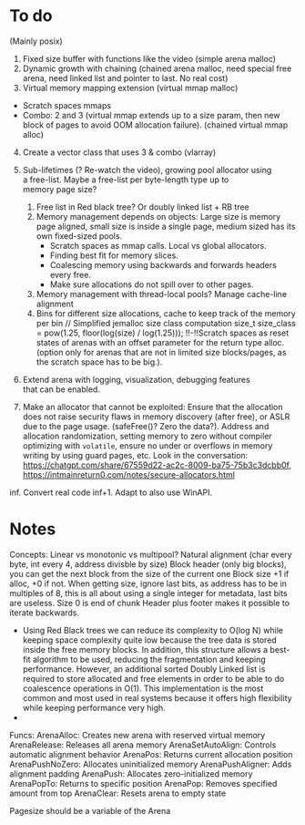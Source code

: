 # To do
(Mainly posix)
1. Fixed size buffer with functions like the video (simple arena malloc)
2. Dynamic growth with chaining (chained arena malloc, need special free arena, need linked list and pointer to last. No real cost)
3. Virtual memory mapping extension (virtual mmap malloc) 
- Scratch spaces mmaps
- Combo: 2 and 3 (virtual mmap extends up to a size param, then new block of pages to avoid OOM allocation failure). (chained virtual mmap alloc)
4. Create a vector class that uses 3 & combo (vlarray)
5. Sub-lifetimes (? Re-watch the video), growing pool allocator using a free-list. Maybe a free-list per byte-length type up to memory page size?
    1. Free list in Red black tree? Or doubly linked list + RB tree
    2. Memory management depends on objects: Large size is memory page aligned, small size is inside a single page,
medium sized has its own fixed-sized pools.
        - Scratch spaces as mmap calls. Local vs global allocators.
        - Finding best fit for memory slices.
        - Coalescing memory using backwards and forwards headers every free.
        - Make sure allocations do not spill over to other pages.
    3. Memory management with thread-local pools? Manage cache-line alignment
    4. Bins for different size allocations, cache to keep track of the memory per bin
// Simplified jemalloc size class computation
size_t size_class = pow(1.25, floor(log(size) / log(1.25)));
!!-!!Scratch spaces as reset states of arenas with an offset parameter for the return type alloc. (option only for arenas that are not in limited size blocks/pages, as the scratch space has to be big.).



6. Extend arena with logging, visualization, debugging features that can be enabled.

7. Make an allocator that cannot be exploited: Ensure that the allocation does not raise security flaws in memory discovery (after free), or ASLR due to the page usage. (safeFree()? Zero the data?). Address and allocation randomization, setting memory to zero without compiler optimizing with `volatile`, ensure no under or overflows in memory writing by using guard pages, etc. Look in the conversation: https://chatgpt.com/share/67559d22-ac2c-8009-ba75-75b3c3dcbb0f, https://intmainreturn0.com/notes/secure-allocators.html 

inf. Convert real code
inf+1. Adapt to also use WinAPI.

# Notes
Concepts:
Linear vs monotonic vs multipool?
Natural alignment (char every byte, int every 4, address divisble by size)
Block header (only big blocks), you can get the next block from the size of the current one
Block size +1 if alloc, +0 if not. When getting size, ignore last bits, as address has to be 
in multiples of 8, this is all about using a single integer for metadata, last bits are useless.
Size 0 is end of chunk
Header plus footer makes it possible to iterate backwards.
- Using Red Black trees we can reduce its complexity to O(log N) while keeping 
space complexity quite low because the tree data is stored inside the free
memory blocks. In addition, this structure allows a best-fit algorithm to be
used, reducing the fragmentation and keeping performance. However, an
additional sorted Doubly Linked list is required to store allocated and 
free elements in order to be able to do coalescence operations in O(1).
This implementation is the most common and most used in real systems 
because it offers high flexibility while keeping performance very high.
- 
Funcs:
ArenaAlloc: Creates new arena with reserved virtual memory
ArenaRelease: Releases all arena memory
ArenaSetAutoAlign: Controls automatic alignment behavior
ArenaPos: Returns current allocation position
ArenaPushNoZero: Allocates uninitialized memory
ArenaPushAligner: Adds alignment padding
ArenaPush: Allocates zero-initialized memory
ArenaPopTo: Returns to specific position
ArenaPop: Removes specified amount from top
ArenaClear: Resets arena to empty state


Pagesize should be a variable of the Arena